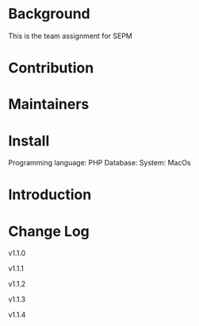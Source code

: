 # Background
This is the team assignment for SEPM

# Contribution


# Maintainers


# Install
Programming language: PHP
Database: 
System: MacOs

# Introduction


# Change Log
v1.1.0  

  
v1.1.1  

  
v1.1.2  

  
v1.1.3  

  
v1.1.4  


